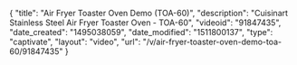 {
    "title": "Air Fryer Toaster Oven Demo (TOA-60)",
    "description": "Cuisinart Stainless Steel Air Fryer Toaster Oven - TOA-60",
    "videoid": "91847435",
    "date_created": "1495038059",
    "date_modified": "1511800137",
    "type": "captivate",
    "layout": "video",
    "url": "\/v\/air-fryer-toaster-oven-demo-toa-60\/91847435"
}